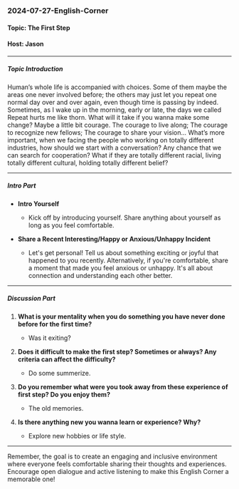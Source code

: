 ### 2024-07-27-English-Corner

#### Topic: The First Step
#### Host: Jason

---

##### Topic Introduction
Human’s whole life is accompanied with choices. Some of them maybe the areas one never involved before; the others may just let you repeat one normal day over and over again, even though time is passing by indeed.
Sometimes, as I wake up in the morning, early or late, the days we called Repeat hurts me like thorn. What will it take if you wanna make some change?
Maybe a little bit courage. The courage to live along; The courage to recognize new fellows; The courage to share your vision...
What’s more important, when we facing the people who working on totally different industries, how should we start with a conversation? Any chance that we can search for cooperation? What if they are totally different racial, living totally different cultural, holding totally different belief?

---

##### Intro Part

- **Intro Yourself**
  - Kick off by introducing yourself. Share anything about yourself as long as you feel comfortable.
  
- **Share a Recent Interesting/Happy or Anxious/Unhappy Incident**
  - Let's get personal! Tell us about something exciting or joyful that happened to you recently. Alternatively, if you're comfortable, share a moment that made you feel anxious or unhappy. It's all about connection and understanding each other better.

---

##### Discussion Part

1. **What is your mentality when you do something you have never done before for the first time?**
   - Was it exiting?

2. **Does it difficult to make the first step? Sometimes or always? Any criteria can affect the difficulty?**
   - Do some summerize.

3. **Do you remember what were you took away from these experience of first step? Do you enjoy them?**
   - The old memories.

4. **Is there anything new you wanna learn or experience? Why?**
   - Explore new hobbies or life style.
     
---

Remember, the goal is to create an engaging and inclusive environment where everyone feels comfortable sharing their thoughts and experiences. Encourage open dialogue and active listening to make this English Corner a memorable one!
